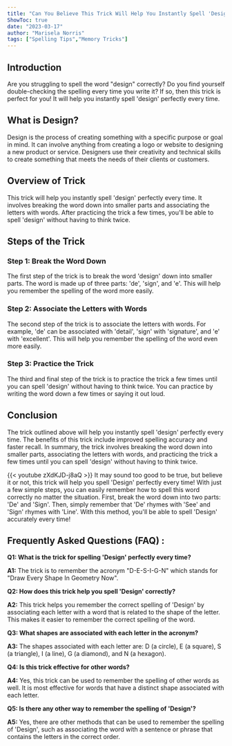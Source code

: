 ```yaml
---
title: "Can You Believe This Trick Will Help You Instantly Spell 'Design' Perfectly Every Time?!"
ShowToc: true 
date: "2023-03-17"
author: "Marisela Norris" 
tags: ["Spelling Tips","Memory Tricks"]
---
```

## Introduction

Are you struggling to spell the word "design" correctly? Do you find yourself double-checking the spelling every time you write it? If so, then this trick is perfect for you! It will help you instantly spell 'design' perfectly every time. 

## What is Design?

Design is the process of creating something with a specific purpose or goal in mind. It can involve anything from creating a logo or website to designing a new product or service. Designers use their creativity and technical skills to create something that meets the needs of their clients or customers.

## Overview of Trick

This trick will help you instantly spell 'design' perfectly every time. It involves breaking the word down into smaller parts and associating the letters with words. After practicing the trick a few times, you'll be able to spell 'design' without having to think twice.

## Steps of the Trick

### Step 1: Break the Word Down

The first step of the trick is to break the word 'design' down into smaller parts. The word is made up of three parts: 'de', 'sign', and 'e'. This will help you remember the spelling of the word more easily.

### Step 2: Associate the Letters with Words

The second step of the trick is to associate the letters with words. For example, 'de' can be associated with 'detail', 'sign' with 'signature', and 'e' with 'excellent'. This will help you remember the spelling of the word even more easily.

### Step 3: Practice the Trick

The third and final step of the trick is to practice the trick a few times until you can spell 'design' without having to think twice. You can practice by writing the word down a few times or saying it out loud.

## Conclusion

The trick outlined above will help you instantly spell 'design' perfectly every time. The benefits of this trick include improved spelling accuracy and faster recall. In summary, the trick involves breaking the word down into smaller parts, associating the letters with words, and practicing the trick a few times until you can spell 'design' without having to think twice.

{{< youtube zXdKJD-j8aQ >}} 
It may sound too good to be true, but believe it or not, this trick will help you spell 'Design' perfectly every time! With just a few simple steps, you can easily remember how to spell this word correctly no matter the situation. First, break the word down into two parts: 'De' and 'Sign'. Then, simply remember that 'De' rhymes with 'See' and 'Sign' rhymes with 'Line'. With this method, you'll be able to spell 'Design' accurately every time!

## Frequently Asked Questions (FAQ) :
**Q1: What is the trick for spelling 'Design' perfectly every time?**

**A1:** The trick is to remember the acronym "D-E-S-I-G-N" which stands for "Draw Every Shape In Geometry Now".

**Q2: How does this trick help you spell 'Design' correctly?**

**A2:** This trick helps you remember the correct spelling of 'Design' by associating each letter with a word that is related to the shape of the letter. This makes it easier to remember the correct spelling of the word.

**Q3: What shapes are associated with each letter in the acronym?**

**A3:** The shapes associated with each letter are: D (a circle), E (a square), S (a triangle), I (a line), G (a diamond), and N (a hexagon).

**Q4: Is this trick effective for other words?**

**A4:** Yes, this trick can be used to remember the spelling of other words as well. It is most effective for words that have a distinct shape associated with each letter.

**Q5: Is there any other way to remember the spelling of 'Design'?**

**A5:** Yes, there are other methods that can be used to remember the spelling of 'Design', such as associating the word with a sentence or phrase that contains the letters in the correct order.





